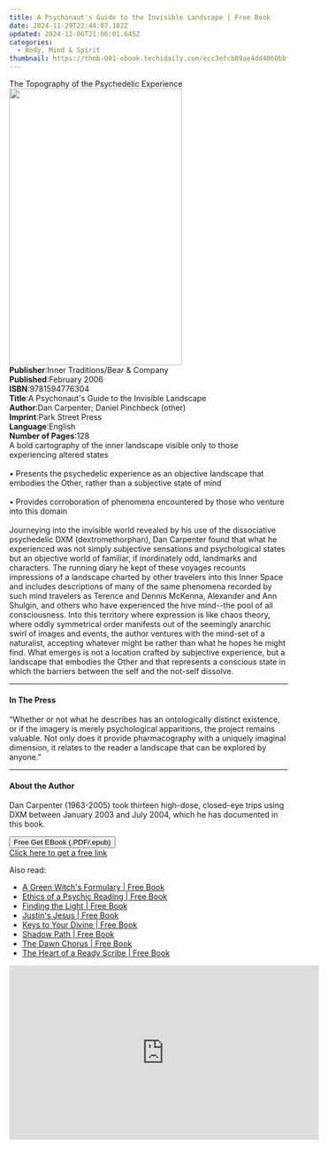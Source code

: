 ```yaml
---
title: A Psychonaut's Guide to the Invisible Landscape | Free Book
date: 2024-11-29T22:44:07.182Z
updated: 2024-12-06T21:06:01.645Z
categories:
  - Body, Mind & Spirit
thumbnail: https://thmb-001-ebook.techidaily.com/ecc3efcb89ae4dd4060bbf56b83b578f7ed9147f3b8891f0d94d20c01efd092a.jpg
---
```

<main id="book-container">
  <div class="flex flex-col">
    <div class="book-brief flex-1 py-6 px-4 sm:p-6 md:py-10 md:px-8">
      <!-- brief-->
      <div class="book-brief-main">
        The Topography of the Psychedelic Experience
      </div>
    </div>
    <div
      class="book-meta-info flex-1 grid gap-4 col-start-1 col-end-3 row-start-1 sm:mb-6 sm:grid-cols-4 lg:gap-6 lg:col-start-2 lg:row-end-6 lg:row-span-6 lg:mb-0"
    >
      <div
        class="book-meta-info-left place-content-center mt-4 p-4 text-sm leading-6 col-start-2 col-span-2 dark:text-slate-400"
      >
        <img
          class="w-full h-500 object-cover rounded-lg sm:h-255 sm:col-span-2 lg:col-span-full"
          src="https://img-001-ebook.techidaily.com/c62a799b6f39cd897338fbc8bf5569e78f32ae65c1532df0075aabf50d09923c.jpg"
          alt=""
          width="312"
          height="500"
        />
      </div>
      <div
        class="book-meta-info-right mt-2 col-start-1 row-start-2 col-span-3 self-center"
      >
        <!-- meta data  -->
        <div class="flex flex-col px-4 md:px-8">
          <div class="flex-1">
            <strong>Publisher</strong>:<span class="px-2"
              >Inner Traditions/Bear &amp; Company</span
            >
          </div>
          <div class="flex-1">
            <strong>Published</strong>:<span class="px-2">February 2006</span>
          </div>
          <div class="flex-1">
            <strong>ISBN</strong>:<span class="px-2">9781594776304</span>
          </div>
          <div class="flex-1">
            <strong>Title</strong>:<span class="px-2"
              >A Psychonaut&#39;s Guide to the Invisible Landscape</span
            >
          </div>
          <div class="flex-1">
            <strong>Author</strong>:<span class="px-2"
              >Dan Carpenter; Daniel Pinchbeck (other)</span
            >
          </div>
          <div class="flex-1">
            <strong>Imprint</strong>:<span class="px-2">Park Street Press</span>
          </div>
          <div class="flex-1">
            <strong>Language</strong>:<span class="px-2">English</span>
          </div>
          <div class="flex-1">
            <strong>Number of Pages</strong>:<span class="px-2">128</span>
          </div>
        </div>
      </div>
    </div>
    <div class="book-description flex-1 py-6 px-4 sm:p-6 md:py-10 md:px-8">
      <div class="book-description-main">
        <div accordion-content="" id="description">
          A bold cartography of the inner landscape visible only to those
          experiencing altered states<br /><br />• Presents the psychedelic
          experience as an objective landscape that embodies the Other, rather
          than a subjective state of mind<br /><br />• Provides corroboration of
          phenomena encountered by those who venture into this domain<br /><br />Journeying
          into the invisible world revealed by his use of the dissociative
          psychedelic DXM (dextromethorphan), Dan Carpenter found that what he
          experienced was not simply subjective sensations and psychological
          states but an objective world of familiar, if inordinately odd,
          landmarks and characters. The running diary he kept of these voyages
          recounts impressions of a landscape charted by other travelers into
          this Inner Space and includes descriptions of many of the same
          phenomena recorded by such mind travelers as Terence and Dennis
          McKenna, Alexander and Ann Shulgin, and others who have experienced
          the hive mind--the pool of all consciousness. Into this territory
          where expression is like chaos theory, where oddly symmetrical order
          manifests out of the seemingly anarchic swirl of images and events,
          the author ventures with the mind-set of a naturalist, accepting
          whatever might be rather than what he hopes he might find. What
          emerges is not a location crafted by subjective experience, but a
          landscape that embodies the Other and that represents a conscious
          state in which the barriers between the self and the not-self
          dissolve.
        </div>
        <div class="accordion-fader"></div>
      </div>
    </div>
    <div class="book-excerpts flex-1 py-6 px-4 sm:p-6 md:py-10 md:px-8">
      <!-- excerpts-->
      <div class="book-excerpts-main">
        <hr />
        <h4 class="placeholder placeholder-heading">
          <span>In The Press</span>
        </h4>
        <p>
          “Whether or not what he describes has an ontologically distinct
          existence, or if the imagery is merely psychological apparitions, the
          project remains valuable. Not only does it provide pharmacography with
          a uniquely imaginal dimension, it relates to the reader a landscape
          that can be explored by anyone.”
        </p>
      </div>
    </div>
    <div class="book-about-author flex-1 py-6 px-4 sm:p-6 md:py-10 md:px-8">
      <!-- about author-->
      <div class="book-main-author-main">
        <hr />
        <h4 class="placeholder placeholder-heading">
          <span>About the Author</span>
        </h4>
        <p>
          Dan Carpenter (1963-2005) took thirteen high-dose, closed-eye trips
          using DXM between January 2003 and July 2004, which he has documented
          in this book.
        </p>
      </div>
    </div>
    <div class="book-free-get flex-1 py-6 px-4 sm:p-6 md:py-10 md:px-8">
      <button
        id="btn-free-get"
        class="bg-blue-500 hover:bg-blue-700 text-white font-bold py-2 px-4 rounded"
      >
        Free Get EBook (.PDF/.epub)
      </button>
      <div id="countdown-display" class="px-2 text-lg mt-2"></div>
      <a
        id="free-link"
        class="hidden bg-blue-500 hover:bg-blue-700 text-white font-bold py-2 px-4 rounded"
        href="https://www.ebooks.com/en-us/book/95783012/a-psychonaut-s-guide-to-the-invisible-landscape/dan-carpenter/"
        target="_blank"
        >Click here to get a free link</a
      >
    </div>
    <script>
      let countdownTime = 0;
      let countdownInterval = null;
      document
        .getElementById('btn-free-get')
        .addEventListener('click', startCountdown);
      function startCountdown() {
        countdownTime = new Date().getTime() + 60000 * 3;
        countdownInterval = setInterval(updateCountdown, 1000);
        document.getElementById('btn-free-get').disabled = true;
        document
          .getElementById('btn-free-get')
          .classList.add('bg-gray-500', 'cursor-not-allowed');
      }
      function updateCountdown() {
        let currentTime = new Date().getTime();
        let timeLeft = countdownTime - currentTime;
        let secondsLeft = Math.floor(timeLeft / 1000);
        document.getElementById('countdown-display').innerHTML =
          `Remaining time: ${secondsLeft} seconds.`;
        if (secondsLeft <= 0) {
          clearInterval(countdownInterval);
          document.getElementById('btn-free-get').classList.add('hidden');
          document.getElementById('free-link').classList.remove('hidden');
          document.getElementById('countdown-display').innerHTML = '';
        }
      }
    </script>
  </div>
</main>

<ins class="adsbygoogle"
      style="display:block"
      data-ad-client="ca-pub-7571918770474297"
      data-ad-slot="8358498916"
      data-ad-format="auto"
      data-full-width-responsive="true"></ins>
    

<span class="atpl-alsoreadstyle">Also read:</span>
<div><ul>
<li><a href="https://novels-ebooks.techidaily.com/138595871-9781452537108-a-green-witchs-formulary/"><u>A Green Witch's Formulary | Free Book</u></a></li>
<li><a href="https://novels-ebooks.techidaily.com/138595807-9781452504155-ethics-of-a-psychic-reading/"><u>Ethics of a Psychic Reading | Free Book</u></a></li>
<li><a href="https://novels-ebooks.techidaily.com/138595827-9781452545189-finding-the-light/"><u>Finding the Light | Free Book</u></a></li>
<li><a href="https://novels-ebooks.techidaily.com/138595783-9781449736156-justins-jesus/"><u>Justin's Jesus | Free Book</u></a></li>
<li><a href="https://novels-ebooks.techidaily.com/138595817-9781504351966-keys-to-your-divine/"><u>Keys to Your Divine | Free Book</u></a></li>
<li><a href="https://novels-ebooks.techidaily.com/138595800-9781462052547-shadow-path/"><u>Shadow Path | Free Book</u></a></li>
<li><a href="https://novels-ebooks.techidaily.com/138595841-9781452503967-the-dawn-chorus/"><u>The Dawn Chorus | Free Book</u></a></li>
<li><a href="https://novels-ebooks.techidaily.com/138595788-9781462020379-the-heart-of-a-ready-scribe/"><u>The Heart of a Ready Scribe | Free Book</u></a></li>
</ul></div>

<!-- affiliate ads begin -->
<iframe width="560" height="315" src="https://www.youtube.com/embed/O7ChChlyX2o?si=7pMKdN1NZig1kYek" title="YouTube video player" frameborder="0" allow="accelerometer; autoplay; clipboard-write; encrypted-media; gyroscope; picture-in-picture; web-share" referrerpolicy="strict-origin-when-cross-origin" allowfullscreen></iframe>
<!-- affiliate ads end -->

